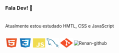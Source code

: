 ### Fala Dev! 👋
#
<!--
**RenanAugusto-hub/renanaugusto-hub** is a ✨ _special_ ✨ repository because its `README.md` (this file) appears on your GitHub profile.

Here are some ideas to get you started:

- 🔭 I’m currently working on ...
- 🌱 I’m currently learning ...
- 👯 I’m looking to collaborate on ...
- 🤔 I’m looking for help with ...
- 💬 Ask me about ...
- 📫 How to reach me: ...
- 😄 Pronouns: ...
- ⚡ Fun fact: ...
-->
Atualmente estou estudado HMTL, CSS e JavaScript

<div>
  <a href="https://github.com/renanaugusto-hub"></a>
  <!--
  <img src="https://github-readme-stats.vercel.app/api?username=renanaugusto-hub&show_icons=true&include_all_commits=true&theme=react"></img>
  <img src="https://github-readme-stats.vercel.app/api/top-langs/?username=renanaugusto-hub&layout=compact&hide_progress=true&&langs_count=16&theme=react"></img>
  -->
</div>


<div style="display: inline_block"><br>
  <img align="center" alt="Renan-HTML" height="30" width="40" src="https://raw.githubusercontent.com/devicons/devicon/master/icons/html5/html5-original.svg">
  <img align="center" alt="Renan-CSS" height="30" width="40" src="https://raw.githubusercontent.com/devicons/devicon/master/icons/css3/css3-original.svg">
  <img align="center" alt="Renan-Js" height="30" width="40" src="https://raw.githubusercontent.com/devicons/devicon/master/icons/javascript/javascript-plain.svg">
  <img align="center" alt="Renan-mysql" height="30" width="40" src="https://raw.githubusercontent.com/devicons/devicon/master/icons/mysql/mysql-plain.svg">
  <img align="center" alt="Renan-git" height="30" width="40" src="https://raw.githubusercontent.com/devicons/devicon/master/icons/git/git-plain.svg">
  <img align="center" alt="Renan-github" height="30" width="40" src="https://raw.githubusercontent.com/devicons/devicon/master/icons/github/github-plain.svg">
</div>
